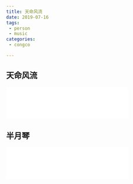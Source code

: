```yaml
---
title: 天命风流
date: 2019-07-16
tags:
 - person
 - music
categories:
 - congco

---
```


## 天命风流

<iframe frameborder="no" border="0" marginwidth="0" marginheight="0" width=330 height=86 src="//music.163.com/outchain/player?type=2&id=555089268&auto=1&height=66"></iframe>

## 半月琴

<iframe frameborder="no" border="0" marginwidth="0" marginheight="0" width=330 height=86 src="//music.163.com/outchain/player?type=2&id=35437605&auto=0&height=66"></iframe>
